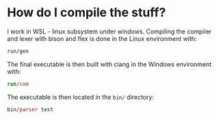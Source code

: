 # How do I compile the stuff?

I work in WSL - linux subsystem under windows.
Compiling the compiler and lexer with bison and flex is done in the Linux environment with:

```sh
run/gen
```

The final executable is then built with clang in the Windows environment with:

```ps
run/com
```

The executable is then located in the `bin/` directory:

```ps
bin/parser test
```
